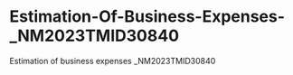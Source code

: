 # Estimation-Of-Business-Expenses-_NM2023TMID30840
Estimation of business expenses _NM2023TMID30840
